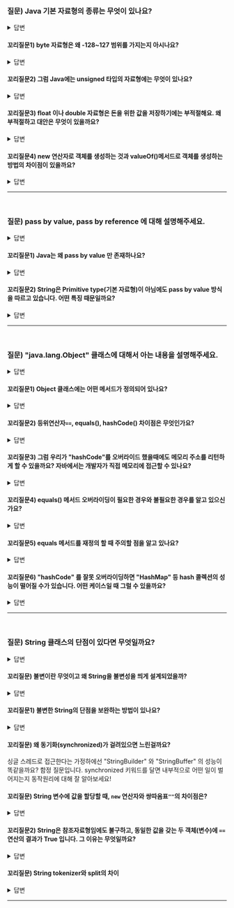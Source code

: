 ### 질문) Java 기본 자료형의 종류는 무엇이 있나요?

<details>
    <summary>답변</summary>

- 정수형 : byte, short, int, long (aka. bsil)
- 실수형 : float, double (aka. fd)
- 그 외 : boolean
![image](https://github.com/proHyundo/backend-cs-study/assets/128882585/197cc15e-fe2b-4635-9240-5aa7be08b624)

</details>

#### 꼬리질문1) byte 자료형은 왜 -128~127 범위를 가지는지 아시나요?

<details>
    <summary>답변</summary>

- 1byte 는 8bit
- 컴퓨터의 최소 단위 bit는 0, 1 2진수 값을 저장 가능
- 그런데, 자바의 정수형 기본 자료형은 모두 signed 타입
- 가장 첫 번째 비트는 부호를 나타내는 비트.
- 따라서 1000_0000 ~ 0111_111 &rarr; -128~127

</details>

#### 꼬리질문2) 그럼 Java에는 unsigned 타입의 자료형에는 무엇이 있나요?

<details>
    <summary>답변</summary>

- char자료형. '\u0000'(공백) ~ '\uffff'(물음표) 데이터 범위를 가지며, 16진법을 10진수로 변경하면 0 ~ 65535이다. (2byte == 16bit)
- 참고 링크 : [is-java-char-signed-or-unsigned-for-arithmetic](https://stackoverflow.com/questions/54924058/is-java-char-signed-or-unsigned-for-arithmetic)

</details>

#### 꼬리질문3) float 이나 double 자료형은 돈을 위한 값을 저장하기에는 부적절해요. 왜 부적절하고 대안은 무엇이 있을까요?

<details>
    <summary>답변</summary>

부적절한 이유
- 자바는 IEEE 754 부동 소수점 방식을 사용해서, 정확한 실수를 저장하지 않고 최대한 완벽에 가깝기를 바라는 근사치 값을 저장한다.
- 따라서 정확한 돈과 소수점을 다루기에는 부적절하다.

대안
- 정수를 이용해 실수를 표현하는 java.math.BigDecimal 클래스
- 참고 링크 : [@new_wisdom/Java-BigDecimal](https://velog.io/@new_wisdom/Java-BigDecimal과-함께하는-아마찌의-너드짓)
- 참고 링크 : [BigDecimal A to Z: 정확한 계산을 위한 숫자 처리 클래스](https://dev.gmarket.com/75)

</details>

#### 꼬리질문4) new 연산자로 객체를 생성하는 것과 valueOf()메서드로 객체를 생성하는 방법의 차이점이 있을까요?

<details>
    <summary>답변</summary>

- new 연산자 : 새로운 메모리 주소 할당
- Java의 Wrapper 클래스에는 valueOf() 메서드가 정의되어 있음. : -128 ~ 127 사이의 정수인 경우 캐싱된 데이터를 가져옴

```java
Integer integer = new Integer(10);
System.out.println("Integer: " + integer);

Integer integer2 = Integer.valueOf(10);
System.out.println("Integer2: " + integer2);

// == operator compare the references of two objects in memory.
if (integer == integer2) {
    System.out.println("integer == integer2");
} else {
    System.out.println("integer != integer2");
}

// Integer class overrides the equals method of Object class to compare the actual values of two objects.
if (integer.equals(integer2)) {
    System.out.println("integer.equals(integer2)");
} else {
    System.out.println("!integer.equals(integer2)");
}
```
- 참고 링크 : https://meetup.nhncloud.com/posts/185

</details>

---
</br>

### 질문) pass by value, pass by reference 에 대해 설명해주세요.

<details>
    <summary>답변</summary>
</br>

두 방식 모두 메서드를 호출할 때, 파라미터를 통해 값을 전달하는 방식.

- pass by value : 복사된 값만 전달되는 방식으로, 기본 자료형은 항상 이에 해당된다.
- pass by reference : 값이 아닌 객체에 대한 참조가 전달되는 방식
    - 호출된 메서드에서 다른 객체로 대체하여 처리하면 기존 값은 바뀌지 않는다.
    - 그러나, 매개변수로 받은 참조 자료형 안에 있는 변수를 변경하면, 데이터가 바뀐다.
    - String의 경우 `""` 쌍따옴표로 값을 할당하면 `new` 연산자로 객체를 생성한 것과 같다.

- 그러나, 실질적으로 Java는 모든 메서드 호출에 있어 pass by value 방식을 사용하고 있다.
    

</details>

#### 꼬리질문1) Java는 왜 pass by value 만 존재하나요?

<details>
    <summary>답변</summary>

- 참조 자료형의 경우, 매개변수를 넘기는 과정에서 직접적인 참조를 넘긴 게 아닌, 주소 값을 복사해서 넘기기 때문에


|![image](https://github.com/proHyundo/backend-cs-study/assets/128882585/dabbfe69-9071-49de-9aba-5e8145702bb6) | ![image](https://github.com/proHyundo/backend-cs-study/assets/128882585/b3bab7e5-a468-41f5-a846-3b62ba88675f) |
| --- | --- |
- run 메서드가 실행되며 매개변수를 전달받으면 다음과 같은 상황이 됩니다. arg1은 a1이 가지고 있는 주소값을 복사하여 독자적으로 가지게 됩니다. arg2도 마찬가지로 a2가 가지고 있는 주소 값을 복사하여 독자적으로 가지고 있게 됩니다. 주소 값을 복사하여 가져 가는 call by value가 발생한 것이죠.
- run 메서드가 실행되며 매개변수를 전달받으면 다음과 같은 상황이 됩니다. arg1은 a1이 가지고 있는 주소값을 복사하여 독자적으로 가지게 됩니다. arg2도 마찬가지로 a2가 가지고 있는 주소 값을 복사하여 독자적으로 가지고 있게 됩니다. 주소 값을 복사하여 가져 가는 call by value가 발생한 것이죠.
- 참고 링크 : [Java는 Call by reference가 없다](https://deveric.tistory.com/92)

- 참고 링크 : [Pass By Value, Pass by Reference-항해일지:티스토리](https://internet-craft.tistory.com/2)
- 참고 링크 : [call by value vs call by reference - 유도진 | 백엔드 데브코스 2기 | 백둥이Deview 220329](https://youtu.be/34RAc5gdl54?si=J_yTUzFxmtjXrbXG) ![백엔드_데브코스_2기_유도진](https://github.com/proHyundo/backend-cs-study/assets/128882585/7f350f0a-de0e-4ddc-8947-0f2eece42177)
- 참고 링크 : [JAVA) 자바에서는 Call By Reference가 불가능 합니다.](https://shanepark.tistory.com/380)


</details>

#### 꼬리질문2) String은 Primitive type(기본 자료형)이 아님에도 pass by value 방식을 따르고 있습니다. 어떤 특징 때문일까요?

<details>
    <summary>답변</summary>

- String pool을 통해 immutable로 관리되기 때문

```java
public class StringPoolSampleCode {
    
    public static void main(String[] args) {
        String a = "Hello";
        String b = new String("Hello");

        if (a == b) {
            System.out.println("a and b are the same object");
        } else {
            System.out.println("a and b are different objects");
        }

        if (a.equals(b)) {
            System.out.println("a and b have the same value");
        } else {
            System.out.println("a and b have different values");
        }

        String c = "Hello";
        String d = "Hello";

        if (c == d) {
            System.out.println("c and d are the same object");
        } else {
            System.out.println("c and d are different objects");
        }

        if (c.equals(d)) {
            System.out.println("c and d have the same value");
        } else {
            System.out.println("c and d have different values");
        }

        String e = new String("Hello");
        String f = new String("Hello");

        if (e == f) {
            System.out.println("e and f are the same object");
        } else {
            System.out.println("e and f are different objects");
        }

        if (e.equals(f)) {
            System.out.println("e and f have the same value");
        } else {
            System.out.println("e and f have different values");
        }
    }
}
```
</details>


---
</br>

### 질문) "java.lang.Object" 클래스에 대해서 아는 내용을 설명해주세요.

<details>
    <summary>답변</summary>

- 모든 클래스의 최상위 클래스 이다.
- Object 클래스를 제외한 모든 클래스들은 묵시적으로 Object 클래스를 상속받고 있다.
- Object 클래스 상속을 통해 모든 클래스의 기본적인 행동을 정의할 수 있다.

</details>

#### 꼬리질문1) Object 클래스에는 어떤 메서드가 정의되어 있나요?

<details>
    <summary>답변</summary>

- 객체 처리 메서드 :
    - `public String toString()` : 객체를 문자열로 표현. println() 메서드에 매개변수로 객체가 들어갈 경우와 객체에 `+` 연산을 수행할 경우 자동으로 `toString()` 메서드가 호출된다.
    - `public boolean equals(Object obj)`
    - hasCode()
- 쓰레드 관련 메서드 : 
    - `notify()`, `notifyAll()`, `wait()`

</details>

#### 꼬리질문2) 등위연산자`==`, equals(), hashCode() 차이점은 무엇인가요?

<details>
    <summary>답변</summary>

- 등위 연산자 : 기본자료형을 비교할 땐 값을, 참조자료형을 비교할 땐 주소값을 비교하게 된다. &rarr; 그럼 결국 stack에 저장된 값을 비교한다는거 아닌가?
- equlas() : hasCode() 메서드를 호출하여 값을 비교한다.
- hasCode() : 객체의 주소 값을 이용해서 해싱(hashing) 기법을 통해 해시 코드를 만든 후 반환. 엄밀히 말하면 해시코드는 메모리상 주소값은 아니고, 주소값으로 만든 고유한 숫자값.

</details>

#### 꼬리질문3) 그럼 우리가 "hashCode"를 오버라이드 했을때에도 메모리 주소를 리턴하게 할 수 있을까요? 자바에서는 개발자가 직접 메모리에 접근할 수 있나요?

<details>
    <summary>답변</summary>

- hashCode() 메서드를 오버라이딩한 이후에도 객체의 메모리 주소값(해시코드)를 가져오기 위해서는 `System.identityHashCode()` 메서드를 사용하여 가져올 수 있다.
- Java는 개발자가 직접 메모리에 접근할 수 없다.
    - 그럼 다음 링크들에서 다루는 내용은 메모리 접근이 아닌건가 🤔 : https://homoefficio.github.io/2020/08/10/Java-NIO-FileChannel-%EA%B3%BC-DirectByteBuffer/
    - https://forl.tistory.com/137

</details>

#### 꼬리질문4) equals() 메서드 오버라이딩이 필요한 경우와 불필요한 경우를 알고 있으신가요?

<details>
    <summary>답변</summary>

- 동일한 객체간의 (멤버변수 등) 상태 비교가 필요한 경우 오버라이딩이 필요.
- 비교를 제외한 기능위주의 클래스인 경우 오버라이딩 불필요.
    - 메서드만 있는 클래스인 경우 유틸 클래스이다. static 하게 필요한 상태를 관리하는 것이 좋다.
- 참고링크 : [자바 equals / hashCode 오버라이딩 - 완벽 이해하기
출처: https://inpa.tistory.com/entry/JAVA-☕-equals-hashCode-메서드-개념-활용-파헤치기 [Inpa Dev 👨‍💻:티스토리]](https://inpa.tistory.com/entry/JAVA-%E2%98%95-equals-hashCode-%EB%A9%94%EC%84%9C%EB%93%9C-%EA%B0%9C%EB%85%90-%ED%99%9C%EC%9A%A9-%ED%8C%8C%ED%97%A4%EC%B9%98%EA%B8%B0)

</details>

#### 꼬리질문5) equals 메서드를 재정의 할 때 주의할 점을 알고 있나요?

<details>
    <summary>답변</summary>

- 자신과 비교할 땐 true (반사성), hasCode도 같이 재정의 해야한다.
- 그렇지 않은 경우 hash를 활용하는 자료구조에서 문제가 발생한다.  hash 값을 사용하는 Collection(HashMap, HashSet, HashTable)은 객체가 논리적으로 같은지 비교할 때 아래 그림과 같은 과정을 거치기 때문.

<p align="center">
  <img src="https://img1.daumcdn.net/thumb/R1280x0/?scode=mtistory2&fname=https%3A%2F%2Fblog.kakaocdn.net%2Fdn%2FsMxPO%2FbtrNAyvpegC%2FUPc1EBboouzu0WZnc9bUfk%2Fimg.png" alt="equals-hash-img" width="400" />
</p>

```java
import java.util.HashMap;
import java.util.Objects;

public class HashCodeSample {

    public static void main(String[] args) {
        SampleDto s1 = new SampleDto("song");
        SampleDto s2 = new SampleDto("song");

        HashMap<SampleDto, String> map = new HashMap<>();
        map.put(s1, "fisrt song");
        map.put(s2, "second song");

        System.out.println(map.size());
        // OUTPUT : 1
    }
}

class SampleDto {
    public String name;

    public SampleDto(String name) {
        this.name = name;
    }

    @Override
    public int hashCode() {
        return Objects.hash(name);
    }

    @Override
    public boolean equals(Object obj) {
        if (obj instanceof SampleDto) {
            SampleDto s = (SampleDto) obj;
            return name.equals(s.name);
        } else {
            return false;
        }
    }
    
}
```
→ 서로 다른 객체 임에도 hashCode가 같으면서 equlas() 메소드에서 실제 메모리 주소를 비교하지 않으면, Map에서 의도한 value 를 올바르게 찾지 못한다.

</details>

#### 꼬리질문6) "hashCode" 를 잘못 오버라이딩하면 "HashMap" 등 hash 콜렉션의 성능이 떨어질 수가 있습니다. 어떤 케이스일 때 그럴 수 있을까요?

<details>
    <summary>답변</summary>

- 내용

</details>

---
</br>

### 질문) String 클래스의 단점이 있다면 무엇일까요?

<details>
    <summary>답변</summary>

- String 클래스는 불변객체 Immutable하다.
- 따라서 하나의 객체에 변경 작업이 계속되면, 변경(재할당)마다 새로운 객체를 Heap 영역의 String Pool 이라는 공간에 저장한다.        
    - 저장되는 영역은 한계가 있다.
    - JDK 1.5 부터 컴파일 과정에서 `+` 연산의 경우 StringBuilder으로 자동변환되어 성능최적화

</details>

#### 꼬리질문) 불변이란 무엇이고 왜 String을 불변성을 띄게 설계되었을까?

<details>
    <summary>답변</summary>
</br>

1) 보안

- 참고 링크 : [Oracle Java Magazine, Why is Java making so many things immutable?](https://blogs.oracle.com/javamagazine/post/java-immutable-objects-strings-date-time-records)

</details>

#### 꼬리질문1) 불변한 String의 단점을 보완하는 방법이 있나요?

<details>
    <summary>답변</summary>

불변한 String과 달리 StringBuffer와 StringBuilder는 가변적이다.

StringBuffer
- 멀티쓰레드에 안전(thread safe)하도록 동기화 되어 있다

StringBuilder
- StringBuffer에서 쓰레드 동기화만 뺀 StringBuilder가 새로 추가

추가 키워드 : 동기화

참고 자료
- [Java Compiler Optimization for String Concatenation](https://medium.com/javarevisited/java-compiler-optimization-for-string-concatenation-7f5237e5e6ed)
- [jdk1.5에서 String 더하기의 컴파일시의 최적화](https://gist.github.com/benelog/b81b4434fb8f2220cd0e900be1634753)
- [String은 항상 StringBuilder로 변환될까?](https://siyoon210.tistory.com/160)

</details>

#### 꼬리질문) 왜 동기화(synchronized)가 걸려있으면 느린걸까요?


싱글 스레드로 접근한다는 가정하에선 "StringBuilder" 와 "StringBuffer" 의 성능이 똑같을까요?
함정 질문입니다. synchronized 키워드를 달면 내부적으로 어떤 일이 벌어지는지 동작원리에 대해 잘 알아보세요!

#### 꼬리질문) String 변수에 값을 할당할 때, `new` 연산자와 쌍따옴표`""`의 차이점은?

<details>
    <summary>답변</summary>

`new`
- 매번 heap 영역에 재생성

`""`
- 힙 영역 상수풀에서 재사용하여 불필요한 재생성 비용 X

</details>

#### 꼬리질문2) String은 참조자료형임에도 불구하고, 동일한 값을 갖는 두 객체(변수)에 `==` 연산의 결과가 True 입니다. 그 이유는 무엇일까요?

<details>
    <summary>답변</summary>

- equals()를 재정의해 주소 값이 아닌, 값을 비교하도록 구현되었기 때문
- Constant Pool
- 참고 링크 : [Java String Pool](https://junhyunny.github.io/java/java-string-pool/)


</details>

#### 꼬리질문) String tokenizer와 split의 차이

<details>
    <summary>답변</summary>

- split : 분리의 기준이 되는 대상이 포함되지 않는다.
- tokenizer : 포함된다.

참고링크 : [https://velog.io/@junho5336/String.split의-limit](https://velog.io/@junho5336/String.split%EC%9D%98-limit)

</details>

---
</br>